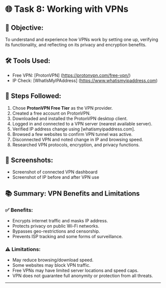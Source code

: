 
# 🌐 Task 8: Working with VPNs

## 🎯 Objective:
To understand and experience how VPNs work by setting one up, verifying its functionality, and reflecting on its privacy and encryption benefits.

## 🛠 Tools Used:
- Free VPN: [ProtonVPN] (https://protonvpn.com/free-vpn/) 
- IP Check: [WhatIsMyIPAddress] (https://www.whatismyipaddress.com)

## 🔄 Steps Followed:

1. Chose **ProtonVPN Free Tier** as the VPN provider.
2. Created a free account on ProtonVPN.
3. Downloaded and installed the ProtonVPN desktop client.
4. Logged in and connected to a VPN server (nearest available server).
5. Verified IP address change using [whatismyipaddress.com].
6. Browsed a few websites to confirm VPN tunnel was active.
7. Disconnected VPN and noted change in IP and browsing speed.
8. Researched VPN protocols, encryption, and privacy functions.

## 📸 Screenshots:
- Screenshot of connected VPN dashboard
- Screenshot of IP before and after VPN use

## 📚 Summary: VPN Benefits and Limitations

### ✅ Benefits:
- Encrypts internet traffic and masks IP address.
- Protects privacy on public Wi-Fi networks.
- Bypasses geo-restrictions and censorship.
- Prevents ISP tracking and some forms of surveillance.

### ⚠️ Limitations:
- May reduce browsing/download speed.
- Some websites may block VPN traffic.
- Free VPNs may have limited server locations and speed caps.
- VPN does not guarantee full anonymity or protection from all threats.

---